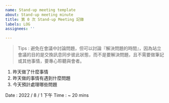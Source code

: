 ```yaml
---
name: Stand-up meeting template
about: Stand-up meeting minute
title: 第 0 次 Stand-up Meeting 記錄
labels: LOG
assignees: ''

---
```


> Tips : 避免在會議中討論問題，但可以討論『解決問題的時間』，因為站立會議的目的是交換訊息同步彼此狀態，而不是要解決問題，且不需要做筆記或其他事情，要專心聆聽與會者。

1. 昨天做了什麼事情
2. 昨天做的事情有遇到什麼問題
3. 今天預計處理哪些問題

Date : 2022 / 8 / 1 下午
Time : ~ 20 mins
